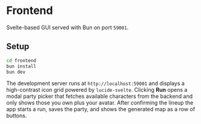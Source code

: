# Frontend

Svelte-based GUI served with Bun on port `59001`.

## Setup

```bash
cd frontend
bun install
bun dev
```

The development server runs at `http://localhost:59001` and displays a
high-contrast icon grid powered by `lucide-svelte`. Clicking **Run** opens a
modal party picker that fetches available characters from the backend and only
shows those you own plus your avatar. After confirming the lineup the app starts
a run, saves the party, and shows the generated map as a row of buttons.

